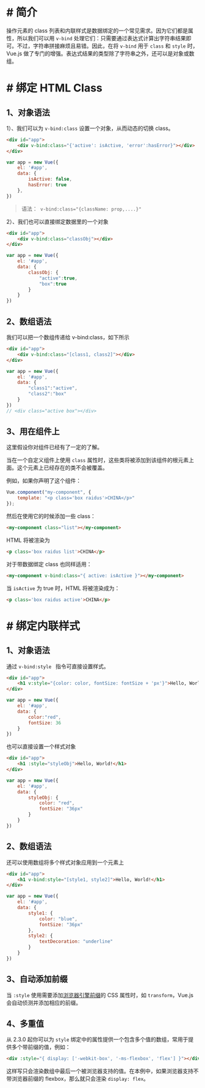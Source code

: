 # # 简介

操作元素的 class 列表和内联样式是数据绑定的一个常见需求。因为它们都是属性，所以我们可以用 `v-bind` 处理它们：只需要通过表达式计算出字符串结果即可。不过，字符串拼接麻烦且易错。因此，在将 `v-bind` 用于 `class` 和 `style` 时，Vue.js 做了专门的增强。表达式结果的类型除了字符串之外，还可以是对象或数组。

# # 绑定 HTML Class

## 1、对象语法

1）、我们可以为 `v-bind:class`  设置一个对象，从而动态的切换 class。

```html
<div id="app">
    <div v-bind:class="{'active': isActive, 'error':hasError}"></div>
</div>
```

```javascript
var app = new Vue({
    el: '#app',
    data: {
        isActive: false,
      	hasError: true
    },
})
```

> 语法：` v-bind:class="{className: prop,....}"`
>

2）、我们也可以直接绑定数据里的一个对象

```html
<div id="app">
    <div v-bind:class="classObj"></div>
</div>
```

```javascript
var app = new Vue({
    el: '#app',
    data: {
        classObj: {
            "active":true,
            "box":true
        }
    }
})
```

## 2、数组语法

我们可以把一个数组传递给 v-bind:class，如下所示

```html
<div id="app">
    <div v-bind:class="[class1, class2]"></div>
</div>
```

```javascript
var app = new Vue({
    el: '#app',
    data: {
        "class1":"active",
        "class2":"box"
    }
})
// <div class="active box"></div>
```

## 3、用在组件上

这里假设你对组件已经有了一定的了解。

当在一个自定义组件上使用 `class` 属性时，这些类将被添加到该组件的根元素上面。这个元素上已经存在的类不会被覆盖。

例如，如果你声明了这个组件：

```javascript
Vue.component("my-component", {
   	template: "<p class='box raidus'>CHINA</p>" 
});
```

然后在使用它的时候添加一些 class：

```html
<my-component class="list"></my-component>
```

HTML 将被渲染为

```html
<p class='box raidus list'>CHINA</p>
```

对于带数据绑定 class 也同样适用：

```html
<my-component v-bind:class="{ active: isActive }"></my-component>
```

当 `isActive` 为 true 时，HTML 将被渲染成为：

```html
<p class='box raidus active'>CHINA</p>
```

# # 绑定内联样式

## 1、对象语法

通过 `v-bind:style ` 指令可直接设置样式。

```html
<div id="app">
    <h1 v:style="{color: color, fontSize: fontSize + 'px'}">Hello, World!</h1>
</div>
```

```javascript
var app = new Vue({
    el: '#app',
    data: {
        color:"red",
        fontSize: 36
    }
})
```

也可以直接设置一个样式对象

```html
<div id="app">
    <h1 :style="styleObj">Hello, World!</h1>
</div>
```

```javascript
var app = new Vue({
    el: '#app',
    data: {
        styleObj: {
            color: "red",
            fontSize: "36px"
        }
    }
})
```

## 2、数组语法

还可以使用数组将多个样式对象应用到一个元素上

```html
<div id="app">
    <h1 v-bind:style="[style1, style2]">Hello, World!</h1>
</div>
```

```javascript
var app = new Vue({
    el: '#app',
    data: {
        style1: {
            color: "blue",
            fontSize: "36px"
        },
        style2: {
            textDecoration: "underline"
        }
    }
})
```

## 3、自动添加前缀

当 `:style` 使用需要添加[浏览器引擎前缀](https://developer.mozilla.org/zh-CN/docs/Glossary/Vendor_Prefix)的 CSS 属性时，如 `transform`，Vue.js 会自动侦测并添加相应的前缀。

## 4、多重值

从 2.3.0 起你可以为 `style` 绑定中的属性提供一个包含多个值的数组，常用于提供多个带前缀的值，例如：

```html
<div :style="{ display: ['-webkit-box', '-ms-flexbox', 'flex'] }"></div>
```

这样写只会渲染数组中最后一个被浏览器支持的值。在本例中，如果浏览器支持不带浏览器前缀的 flexbox，那么就只会渲染 `display: flex`。





















